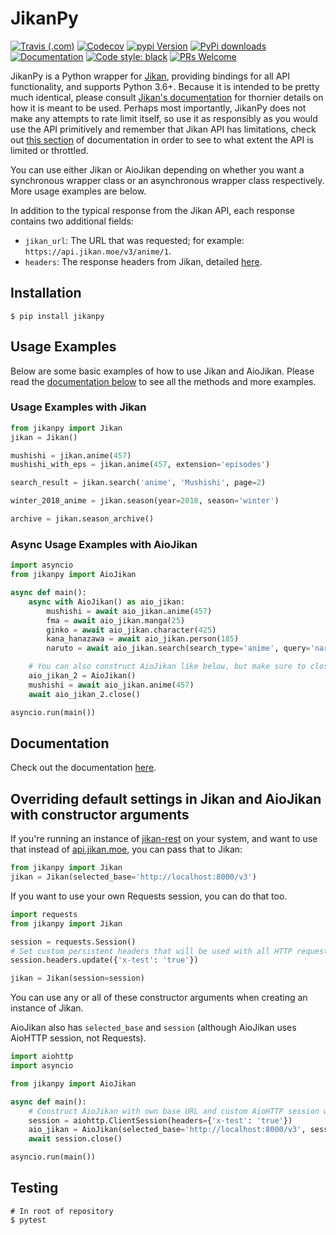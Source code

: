# JikanPy

[![Travis (.com)](https://img.shields.io/travis/com/abhinavk99/jikanpy?style=flat-square)](https://travis-ci.com/abhinavk99/jikanpy)
[![Codecov](https://img.shields.io/codecov/c/github/abhinavk99/jikanpy.svg?style=flat-square)](https://codecov.io/gh/abhinavk99/jikanpy/)
[![pypi Version](https://img.shields.io/pypi/v/jikanpy.svg?style=flat-square)](https://pypi.org/project/jikanpy/)
[![PyPi downloads](https://img.shields.io/pypi/dm/jikanpy?style=flat-square)](https://pypi.org/project/jikanpy/)
[![Documentation](https://readthedocs.org/projects/jikanpy/badge/?version=latest&style=flat-square)](https://jikanpy.readthedocs.io/en/latest/)
[![Code style: black](https://img.shields.io/badge/code%20style-black-000000.svg?style=flat-square)](https://github.com/ambv/black)
[![PRs Welcome](https://img.shields.io/badge/PRs-welcome-brightgreen.svg?style=flat-square)](http://makeapullrequest.com)

JikanPy is a Python wrapper for [Jikan](https://github.com/jikan-me/jikan),
providing bindings for all API functionality, and supports Python 3.6+. Because
it is intended to be pretty much identical, please consult [Jikan's
documentation](https://jikan.docs.apiary.io/#) for thornier details on how it is
meant to be used. Perhaps most importantly, JikanPy does not make any attempts
to rate limit itself, so use it as responsibly as you would use the API
primitively and remember that Jikan API has limitations, check out
[this section](https://jikan.docs.apiary.io/#introduction/information/rate-limiting)
of documentation in order to see to what extent the API is limited or throttled.

You can use either Jikan or AioJikan depending on whether you want a synchronous
wrapper class or an asynchronous wrapper class respectively. More usage examples
are below.

In addition to the typical response from the Jikan API, each response contains
two additional fields:

- `jikan_url`: The URL that was requested; for example: `https://api.jikan.moe/v3/anime/1`.
- `headers`: The response headers from Jikan, detailed [here](https://jikan.docs.apiary.io/#introduction/information/caching).

## Installation

```shell
$ pip install jikanpy
```

## Usage Examples

Below are some basic examples of how to use Jikan and AioJikan. Please read the
[documentation below](https://github.com/abhinavk99/jikanpy#documentation) to see all the methods and more examples.

### Usage Examples with Jikan

```python
from jikanpy import Jikan
jikan = Jikan()

mushishi = jikan.anime(457)
mushishi_with_eps = jikan.anime(457, extension='episodes')

search_result = jikan.search('anime', 'Mushishi', page=2)

winter_2018_anime = jikan.season(year=2018, season='winter')

archive = jikan.season_archive()
```

### Async Usage Examples with AioJikan

```python
import asyncio
from jikanpy import AioJikan

async def main():
    async with AioJikan() as aio_jikan:
        mushishi = await aio_jikan.anime(457)
        fma = await aio_jikan.manga(25)
        ginko = await aio_jikan.character(425)
        kana_hanazawa = await aio_jikan.person(185)
        naruto = await aio_jikan.search(search_type='anime', query='naruto')

    # You can also construct AioJikan like below, but make sure to close the object
    aio_jikan_2 = AioJikan()
    mushishi = await aio_jikan.anime(457)
    await aio_jikan_2.close()

asyncio.run(main())
```

## Documentation

Check out the documentation [here](https://jikanpy.readthedocs.io).

## Overriding default settings in Jikan and AioJikan with constructor arguments

If you're running an instance of [jikan-rest](https://github.com/jikan-me/jikan-rest)
on your system, and want to use that instead of [api.jikan.moe](https://jikan.moe/),
you can pass that to Jikan:

```python
from jikanpy import Jikan
jikan = Jikan(selected_base='http://localhost:8000/v3')
```

If you want to use your own Requests session, you can do that too.

```python
import requests
from jikanpy import Jikan

session = requests.Session()
# Set custom persistent headers that will be used with all HTTP requests with your session
session.headers.update({'x-test': 'true'})

jikan = Jikan(session=session)
```

You can use any or all of these constructor arguments when creating an instance
of Jikan.

AioJikan also has `selected_base` and `session` (although AioJikan uses AioHTTP
session, not Requests).

```python
import aiohttp
import asyncio

from jikanpy import AioJikan

async def main():
    # Construct AioJikan with own base URL and custom AioHTTP session with custom persistent headers
    session = aiohttp.ClientSession(headers={'x-test': 'true'})
    aio_jikan = AioJikan(selected_base='http://localhost:8000/v3', session=session)
    await session.close()

asyncio.run(main())
```

## Testing

```shell
# In root of repository
$ pytest
```
